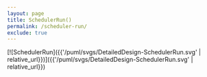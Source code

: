 ```yaml
---
layout: page
title: SchedulerRun()
permalink: /scheduler-run/
exclude: true
---
```


[![SchedulerRun]({{'/puml/svgs/DetailedDesign-SchedulerRun.svg' | relative_url}})]({{'/puml/svgs/DetailedDesign-SchedulerRun.svg' | relative_url}})
